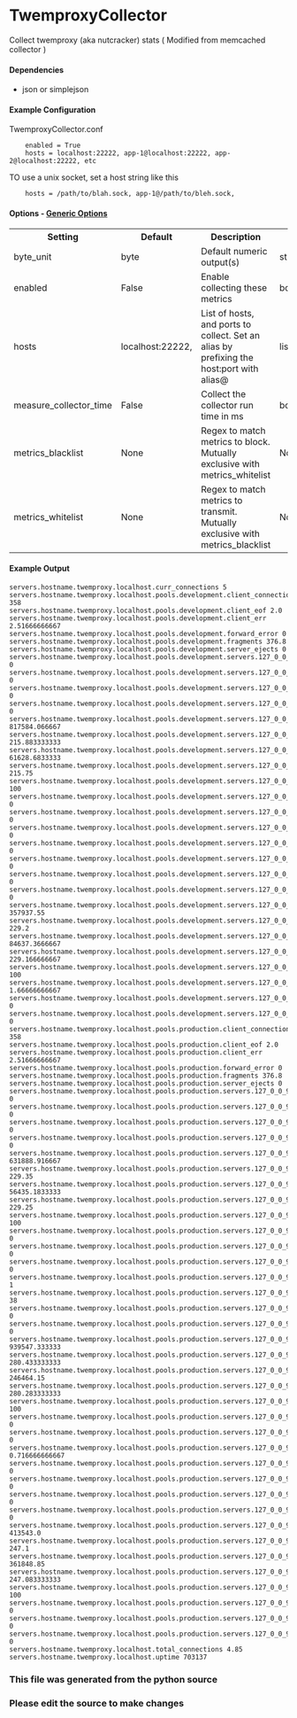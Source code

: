 TwemproxyCollector
=====

Collect twemproxy (aka nutcracker) stats ( Modified from memcached collector )

#### Dependencies

 * json or simplejson

#### Example Configuration

TwemproxyCollector.conf

```
    enabled = True
    hosts = localhost:22222, app-1@localhost:22222, app-2@localhost:22222, etc
```

TO use a unix socket, set a host string like this

```
    hosts = /path/to/blah.sock, app-1@/path/to/bleh.sock,
```

#### Options - [Generic Options](Configuration)

<table><tr><th>Setting</th><th>Default</th><th>Description</th><th>Type</th></tr>
<tr><td>byte_unit</td><td>byte</td><td>Default numeric output(s)</td><td>str</td></tr>
<tr><td>enabled</td><td>False</td><td>Enable collecting these metrics</td><td>bool</td></tr>
<tr><td>hosts</td><td>localhost:22222,</td><td>List of hosts, and ports to collect. Set an alias by  prefixing the host:port with alias@</td><td>list</td></tr>
<tr><td>measure_collector_time</td><td>False</td><td>Collect the collector run time in ms</td><td>bool</td></tr>
<tr><td>metrics_blacklist</td><td>None</td><td>Regex to match metrics to block. Mutually exclusive with metrics_whitelist</td><td>NoneType</td></tr>
<tr><td>metrics_whitelist</td><td>None</td><td>Regex to match metrics to transmit. Mutually exclusive with metrics_blacklist</td><td>NoneType</td></tr>
</table>

#### Example Output

```
servers.hostname.twemproxy.localhost.curr_connections 5
servers.hostname.twemproxy.localhost.pools.development.client_connections 358
servers.hostname.twemproxy.localhost.pools.development.client_eof 2.0
servers.hostname.twemproxy.localhost.pools.development.client_err 2.51666666667
servers.hostname.twemproxy.localhost.pools.development.forward_error 0
servers.hostname.twemproxy.localhost.pools.development.fragments 376.8
servers.hostname.twemproxy.localhost.pools.development.server_ejects 0
servers.hostname.twemproxy.localhost.pools.development.servers.127_0_0_95.in_queue 0
servers.hostname.twemproxy.localhost.pools.development.servers.127_0_0_95.in_queue_bytes 0
servers.hostname.twemproxy.localhost.pools.development.servers.127_0_0_95.out_queue 0
servers.hostname.twemproxy.localhost.pools.development.servers.127_0_0_95.out_queue_bytes 0
servers.hostname.twemproxy.localhost.pools.development.servers.127_0_0_95.request_bytes 817584.066667
servers.hostname.twemproxy.localhost.pools.development.servers.127_0_0_95.requests 215.883333333
servers.hostname.twemproxy.localhost.pools.development.servers.127_0_0_95.response_bytes 61628.6833333
servers.hostname.twemproxy.localhost.pools.development.servers.127_0_0_95.responses 215.75
servers.hostname.twemproxy.localhost.pools.development.servers.127_0_0_95.server_connections 100
servers.hostname.twemproxy.localhost.pools.development.servers.127_0_0_95.server_eof 0
servers.hostname.twemproxy.localhost.pools.development.servers.127_0_0_95.server_err 0
servers.hostname.twemproxy.localhost.pools.development.servers.127_0_0_95.server_timedout 0
servers.hostname.twemproxy.localhost.pools.development.servers.127_0_0_96.in_queue 0
servers.hostname.twemproxy.localhost.pools.development.servers.127_0_0_96.in_queue_bytes 0
servers.hostname.twemproxy.localhost.pools.development.servers.127_0_0_96.out_queue 0
servers.hostname.twemproxy.localhost.pools.development.servers.127_0_0_96.out_queue_bytes 0
servers.hostname.twemproxy.localhost.pools.development.servers.127_0_0_96.request_bytes 357937.55
servers.hostname.twemproxy.localhost.pools.development.servers.127_0_0_96.requests 229.2
servers.hostname.twemproxy.localhost.pools.development.servers.127_0_0_96.response_bytes 84637.3666667
servers.hostname.twemproxy.localhost.pools.development.servers.127_0_0_96.responses 229.166666667
servers.hostname.twemproxy.localhost.pools.development.servers.127_0_0_96.server_connections 100
servers.hostname.twemproxy.localhost.pools.development.servers.127_0_0_96.server_eof 1.66666666667
servers.hostname.twemproxy.localhost.pools.development.servers.127_0_0_96.server_err 0
servers.hostname.twemproxy.localhost.pools.development.servers.127_0_0_96.server_timedout 0
servers.hostname.twemproxy.localhost.pools.production.client_connections 358
servers.hostname.twemproxy.localhost.pools.production.client_eof 2.0
servers.hostname.twemproxy.localhost.pools.production.client_err 2.51666666667
servers.hostname.twemproxy.localhost.pools.production.forward_error 0
servers.hostname.twemproxy.localhost.pools.production.fragments 376.8
servers.hostname.twemproxy.localhost.pools.production.server_ejects 0
servers.hostname.twemproxy.localhost.pools.production.servers.127_0_0_92.in_queue 0
servers.hostname.twemproxy.localhost.pools.production.servers.127_0_0_92.in_queue_bytes 0
servers.hostname.twemproxy.localhost.pools.production.servers.127_0_0_92.out_queue 0
servers.hostname.twemproxy.localhost.pools.production.servers.127_0_0_92.out_queue_bytes 0
servers.hostname.twemproxy.localhost.pools.production.servers.127_0_0_92.request_bytes 631888.916667
servers.hostname.twemproxy.localhost.pools.production.servers.127_0_0_92.requests 229.35
servers.hostname.twemproxy.localhost.pools.production.servers.127_0_0_92.response_bytes 56435.1833333
servers.hostname.twemproxy.localhost.pools.production.servers.127_0_0_92.responses 229.25
servers.hostname.twemproxy.localhost.pools.production.servers.127_0_0_92.server_connections 100
servers.hostname.twemproxy.localhost.pools.production.servers.127_0_0_92.server_eof 0
servers.hostname.twemproxy.localhost.pools.production.servers.127_0_0_92.server_err 0
servers.hostname.twemproxy.localhost.pools.production.servers.127_0_0_92.server_timedout 0
servers.hostname.twemproxy.localhost.pools.production.servers.127_0_0_93.in_queue 1
servers.hostname.twemproxy.localhost.pools.production.servers.127_0_0_93.in_queue_bytes 38
servers.hostname.twemproxy.localhost.pools.production.servers.127_0_0_93.out_queue 0
servers.hostname.twemproxy.localhost.pools.production.servers.127_0_0_93.out_queue_bytes 0
servers.hostname.twemproxy.localhost.pools.production.servers.127_0_0_93.request_bytes 939547.333333
servers.hostname.twemproxy.localhost.pools.production.servers.127_0_0_93.requests 280.433333333
servers.hostname.twemproxy.localhost.pools.production.servers.127_0_0_93.response_bytes 246464.15
servers.hostname.twemproxy.localhost.pools.production.servers.127_0_0_93.responses 280.283333333
servers.hostname.twemproxy.localhost.pools.production.servers.127_0_0_93.server_connections 100
servers.hostname.twemproxy.localhost.pools.production.servers.127_0_0_93.server_eof 0
servers.hostname.twemproxy.localhost.pools.production.servers.127_0_0_93.server_err 0
servers.hostname.twemproxy.localhost.pools.production.servers.127_0_0_93.server_timedout 0.716666666667
servers.hostname.twemproxy.localhost.pools.production.servers.127_0_0_94.in_queue 0
servers.hostname.twemproxy.localhost.pools.production.servers.127_0_0_94.in_queue_bytes 0
servers.hostname.twemproxy.localhost.pools.production.servers.127_0_0_94.out_queue 0
servers.hostname.twemproxy.localhost.pools.production.servers.127_0_0_94.out_queue_bytes 0
servers.hostname.twemproxy.localhost.pools.production.servers.127_0_0_94.request_bytes 413543.0
servers.hostname.twemproxy.localhost.pools.production.servers.127_0_0_94.requests 247.1
servers.hostname.twemproxy.localhost.pools.production.servers.127_0_0_94.response_bytes 361848.85
servers.hostname.twemproxy.localhost.pools.production.servers.127_0_0_94.responses 247.083333333
servers.hostname.twemproxy.localhost.pools.production.servers.127_0_0_94.server_connections 100
servers.hostname.twemproxy.localhost.pools.production.servers.127_0_0_94.server_eof 0
servers.hostname.twemproxy.localhost.pools.production.servers.127_0_0_94.server_err 0
servers.hostname.twemproxy.localhost.pools.production.servers.127_0_0_94.server_timedout 0
servers.hostname.twemproxy.localhost.total_connections 4.85
servers.hostname.twemproxy.localhost.uptime 703137
```

### This file was generated from the python source
### Please edit the source to make changes

